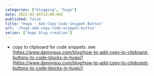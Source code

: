```yaml
---
categories: ["blogging", "hugo"]
date: 2022-03-05T13:00:00Z
published: false
title: "Hugo - Add Copy Code Snippet Button"
url: '/hugo-add-copy-code-snippet-button'
series: ['hugo blog creation']
---
```


* copy to clipboard for code snippets.   see [https://www.dannyguo.com/blog/how-to-add-copy-to-clipboard-buttons-to-code-blocks-in-hugo/](https://www.dannyguo.com/blog/how-to-add-copy-to-clipboard-buttons-to-code-blocks-in-hugo/)
